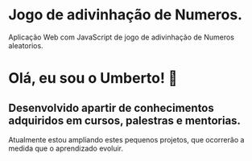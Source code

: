 

# Jogo de adivinhação de Numeros.

Aplicação Web com JavaScript de jogo de adivinhação de Numeros aleatorios.




# Olá, eu sou o Umberto! 👋


## Desenvolvido apartir de conhecimentos adquiridos em cursos, palestras e mentorias.

Atualmente estou ampliando estes pequenos projetos, que ocorrerão a medida que o aprendizado evoluir.

